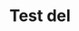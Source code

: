 ---
title: Test del
eleventyNavigation:
    key: test del
    parent: exempel fyra
    order: 1
    excerpt: Delen är delen
---